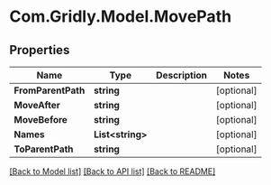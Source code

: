 # Com.Gridly.Model.MovePath

## Properties

Name | Type | Description | Notes
------------ | ------------- | ------------- | -------------
**FromParentPath** | **string** |  | [optional] 
**MoveAfter** | **string** |  | [optional] 
**MoveBefore** | **string** |  | [optional] 
**Names** | **List&lt;string&gt;** |  | [optional] 
**ToParentPath** | **string** |  | [optional] 

[[Back to Model list]](../README.md#documentation-for-models) [[Back to API list]](../README.md#documentation-for-api-endpoints) [[Back to README]](../README.md)

